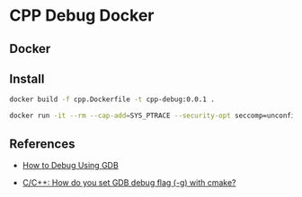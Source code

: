 # CPP Debug Docker

## Docker

## Install

```bash
docker build -f cpp.Dockerfile -t cpp-debug:0.0.1 .
```

```bash
docker run -it --rm --cap-add=SYS_PTRACE --security-opt seccomp=unconfined -v $(pwd):/mnt cpp-debug:0.0.1
```


## References

* [How to Debug Using GDB](https://cs.baylor.edu/~donahoo/tools/gdb/tutorial.html)

* [C/C++: How do you set GDB debug flag (-g) with cmake?](https://bytefreaks.net/programming-2/cc-how-do-you-set-gdb-debug-flag-g-with-cmake)